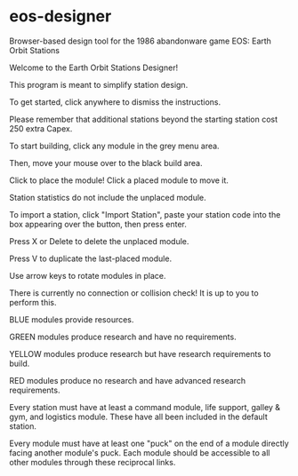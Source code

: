 # eos-designer
Browser-based design tool for the 1986 abandonware game EOS: Earth Orbit Stations

Welcome to the Earth Orbit Stations Designer!

This program is meant to simplify station design.

To get started, click anywhere to dismiss the instructions.

Please remember that additional stations beyond the starting station cost 250 extra Capex.

To start building, click any module in the grey menu area.

Then, move your mouse over to the black build area.

Click to place the module! Click a placed module to move it.

Station statistics do not include the unplaced module.

To import a station, click \"Import Station\", paste your station code into the box appearing over the button, then press enter.

Press X or Delete to delete the unplaced module.

Press V to duplicate the last-placed module.

Use arrow keys to rotate modules in place.

There is currently no connection or collision check! It is up to you to perform this.

BLUE modules provide resources. 

GREEN modules produce research and have no requirements.

YELLOW modules produce research but have research requirements to build. 

RED modules produce no research and have advanced research requirements.

Every station must have at least a command module, life support, galley & gym, and logistics module. These have all been included in the default station.

Every module must have at least one "puck" on the end of a module directly facing another module's puck. Each module should be accessible to all other modules through these reciprocal links.
